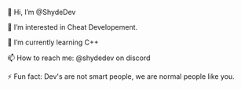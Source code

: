 👋 Hi, I’m @ShydeDev

👀 I’m interested in Cheat Developement.

🌱 I’m currently learning C++

📫 How to reach me: @shydedev on discord

⚡ Fun fact: Dev's are not smart people, we are normal people like you.
